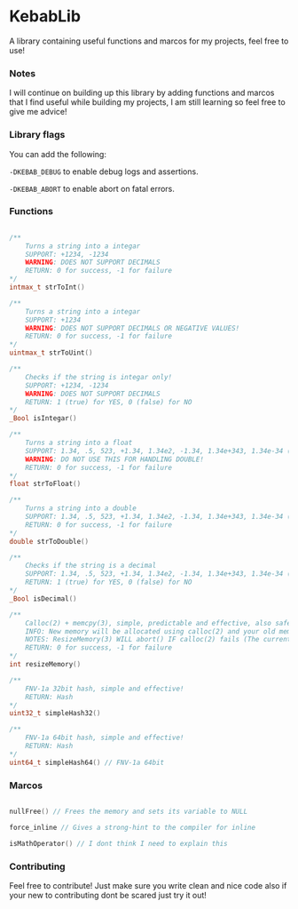 # KebabLib

A library containing useful functions and marcos for my projects, feel free to use!

### Notes

I will continue on building up this library by adding functions and marcos that I find useful while building my projects, I am still learning so feel free to give me advice!

### Library flags

You can add the following:

``-DKEBAB_DEBUG`` to enable debug logs and assertions.

``-DKEBAB_ABORT`` to enable abort on fatal errors.

### Functions
```c

/**
    Turns a string into a integar
    SUPPORT: +1234, -1234
    WARNING: DOES NOT SUPPORT DECIMALS
    RETURN: 0 for success, -1 for failure
*/
intmax_t strToInt()

/**
    Turns a string into a integar
    SUPPORT: +1234
    WARNING: DOES NOT SUPPORT DECIMALS OR NEGATIVE VALUES!
    RETURN: 0 for success, -1 for failure
*/
uintmax_t strToUint()

/**
    Checks if the string is integar only!
    SUPPORT: +1234, -1234
    WARNING: DOES NOT SUPPORT DECIMALS
    RETURN: 1 (true) for YES, 0 (false) for NO
*/
_Bool isIntegar()

/**
    Turns a string into a float
    SUPPORT: 1.34, .5, 523, +1.34, 1.34e2, -1.34, 1.34e+343, 1.34e-34 (EXPONENT AND FRACTIONS)
    WARNING: DO NOT USE THIS FOR HANDLING DOUBLE!
    RETURN: 0 for success, -1 for failure
*/
float strToFloat()

/**
    Turns a string into a double
    SUPPORT: 1.34, .5, 523, +1.34, 1.34e2, -1.34, 1.34e+343, 1.34e-34 (EXPONENT AND FRACTIONS)
    RETURN: 0 for success, -1 for failure
*/
double strToDouble()

/**
    Checks if the string is a decimal
    SUPPORT: 1.34, .5, 523, +1.34, 1.34e2, -1.34, 1.34e+343, 1.34e-34 (EXPONENT AND FRACTIONS)
    RETURN: 1 (true) for YES, 0 (false) for NO
*/
_Bool isDecimal()

/** 
    Calloc(2) + memcpy(3), simple, predictable and effective, also safer then realloc(2) because it wont silently change memory locations causing dangling pointers
    INFO: New memory will be allocated using calloc(2) and your old memory will be safely copied using memcpy(3) and your old memory will be freed and its variable will be replaced with the new memory
    NOTES: ResizeMemory(3) WILL abort() IF calloc(2) fails (The current state is PROBABLY unsafe) ALSO make sure that (void** restrict memory) IS A POINTER TO A VARIABLE!
    RETURN: 0 for success, -1 for failure
*/
int resizeMemory()

/**
    FNV-1a 32bit hash, simple and effective!
    RETURN: Hash
*/
uint32_t simpleHash32()

/**
    FNV-1a 64bit hash, simple and effective!
    RETURN: Hash
*/
uint64_t simpleHash64() // FNV-1a 64bit

```

### Marcos
```c

nullFree() // Frees the memory and sets its variable to NULL

force_inline // Gives a strong-hint to the compiler for inline

isMathOperator() // I dont think I need to explain this

```

### Contributing

Feel free to contribute! Just make sure you write clean and nice code also if your new to contributing dont be scared just try it out!